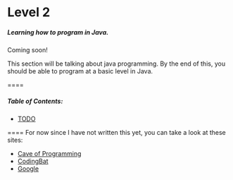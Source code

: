 # Level 2 #
##### *Learning how to program in Java.* #####
Coming soon!

This section will be talking about java programming. By the end of this, you should be able to program at a basic level in Java.

====

##### Table of Contents: #####
* [TODO](#)


====
For now since I have not written this yet, you can take a look at these sites:

* [Cave of Programming](https://www.caveofprogramming.com/javatutorial/java-tutorial-1-compiling-and-running-a-java-program.html)
* [CodingBat](http://codingbat.com/java)
* [Google](http://lmgtfy.com/?q=Java+programming+tutorial)
